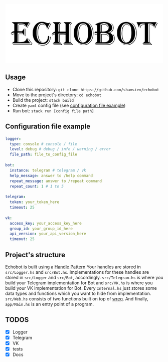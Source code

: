 ![ECHOBOT](/img/echobot.png "ECHOBOT")

## Usage
- Clone this repository: `git clone https://github.com/shamsiev/echobot`
- Move to the project's directory: `cd echobot`
- Build the project: `stack build`
- Create `yaml` config file (see [configuration file example](#configuration-file-example))
- Run bot: `stack run [config file path]`

## <a id="configuration-file-example"></a> Configuration file example ##
```yaml
logger:
  type: console # console / file
  level: debug # debug / info / warning / error
  file_path: file_to_config_file

bot:
  instance: telegram # telegram / vk
  help_message: answer to /help command
  repeat_message: answer to /repeat command
  repeat_count: 1 # 1 to 5

telegram:
  token: your_token_here
  timeout: 25

vk:
  access_key: your_access_key_here
  group_id: your_group_id_here
  api_version: your_api_version_here
  timeout: 25
```
## Project's structure
Echobot is built using a [Handle Pattern](#https://www.schoolofhaskell.com/user/meiersi/the-service-pattern)
Your handles are stored in `src/Logger.hs` and `src/Bot.hs`. Implementations for these handles are stored in `src/Logger` and `src/Bot`, accordingly. `src/Telegram.hs` is where you build your Telegram implementation for Bot and `src/VK.hs` is where you build your VK implementation for Bot. Every `Internal.hs` just stores some data types and functions which you want to hide from implementation. `src/Web.hs` consists of two functions built on top of [wreq](#https://hackage.haskell.org/package/wreq). And finally, `app/Main.hs` is an entry point of a program.

## TODOS
- [x] Logger
- [x] Telegram
- [x] VK
- [x] tests
- [x] Docs
